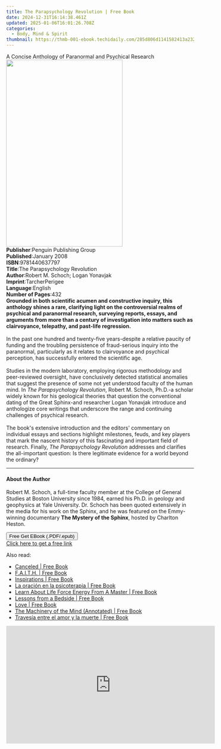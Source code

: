 ```yaml
---
title: The Parapsychology Revolution | Free Book
date: 2024-12-31T16:14:38.461Z
updated: 2025-01-06T16:01:26.708Z
categories:
  - Body, Mind & Spirit
thumbnail: https://thmb-001-ebook.techidaily.com/285d806d1141582413a232e943b9812499a7f4597e218f1eb595dba60b2a6d20.jpg
---
```

<main id="book-container">
  <div class="flex flex-col">
    <div class="book-brief flex-1 py-6 px-4 sm:p-6 md:py-10 md:px-8">
      <!-- brief-->
      <div class="book-brief-main">
        A Concise Anthology of Paranormal and Psychical Research
      </div>
    </div>
    <div
      class="book-meta-info flex-1 grid gap-4 col-start-1 col-end-3 row-start-1 sm:mb-6 sm:grid-cols-4 lg:gap-6 lg:col-start-2 lg:row-end-6 lg:row-span-6 lg:mb-0"
    >
      <div
        class="book-meta-info-left place-content-center mt-4 p-4 text-sm leading-6 col-start-2 col-span-2 dark:text-slate-400"
      >
        <img
          class="w-full h-500 object-cover rounded-lg sm:h-255 sm:col-span-2 lg:col-span-full"
          src="https://img-001-ebook.techidaily.com/3c6d39f2f2f36574f130e04a6e8ad165ef5539bcb03180909fd189ab00773fdd.jpg"
          alt=""
          width="312"
          height="500"
        />
      </div>
      <div
        class="book-meta-info-right mt-2 col-start-1 row-start-2 col-span-3 self-center"
      >
        <!-- meta data  -->
        <div class="flex flex-col px-4 md:px-8">
          <div class="flex-1">
            <strong>Publisher</strong>:<span class="px-2"
              >Penguin Publishing Group</span
            >
          </div>
          <div class="flex-1">
            <strong>Published</strong>:<span class="px-2">January 2008</span>
          </div>
          <div class="flex-1">
            <strong>ISBN</strong>:<span class="px-2">9781440637797</span>
          </div>
          <div class="flex-1">
            <strong>Title</strong>:<span class="px-2"
              >The Parapsychology Revolution</span
            >
          </div>
          <div class="flex-1">
            <strong>Author</strong>:<span class="px-2"
              >Robert M. Schoch; Logan Yonavjak</span
            >
          </div>
          <div class="flex-1">
            <strong>Imprint</strong>:<span class="px-2">TarcherPerigee</span>
          </div>
          <div class="flex-1">
            <strong>Language</strong>:<span class="px-2">English</span>
          </div>
          <div class="flex-1">
            <strong>Number of Pages</strong>:<span class="px-2">432</span>
          </div>
        </div>
      </div>
    </div>
    <div class="book-description flex-1 py-6 px-4 sm:p-6 md:py-10 md:px-8">
      <div class="book-description-main">
        <div accordion-content="" id="description">
          <b
            >Grounded in both scientific acumen and constructive inquiry, this
            anthology shines a rare, clarifying light on the controversial
            realms of psychical and paranormal research, surveying reports,
            essays, and arguments from more than a century of investigation into
            matters such as clairvoyance, telepathy, and past-life
            regression.</b
          >
          <br /><br />
          In the past one hundred and twenty-five years-despite a relative
          paucity of funding and the troubling persistence of fraud-serious
          inquiry into the paranormal, particularly as it relates to
          clairvoyance and psychical perception, has successfully entered the
          scientific age. <br /><br />
          Studies in the modern laboratory, employing rigorous methodology and
          peer-reviewed oversight, have conclusively detected statistical
          anomalies that suggest the presence of some not yet understood faculty
          of the human mind. In <i>The Parapsychology Revolution</i>, Robert M.
          Schoch, Ph.D.-a scholar widely known for his geological theories that
          question the conventional dating of the Great Sphinx-and researcher
          Logan Yonavjak introduce and anthologize core writings that underscore
          the range and continuing challenges of psychical research.
          <br /><br />
          The book's extensive introduction and the editors' commentary on
          individual essays and sections highlight milestones, feuds, and key
          players that mark the nascent history of this fascinating and
          important field of research. Finally,
          <i>The Parapsychology Revolution</i> addresses and clarifies the
          all-important question: Is there legitimate evidence for a world
          beyond the ordinary?
        </div>
        <div class="accordion-fader"></div>
      </div>
    </div>
    <div class="book-excerpts flex-1 py-6 px-4 sm:p-6 md:py-10 md:px-8">
      <!-- excerpts-->
      <div class="book-excerpts-main">
        <hr />
        <h4 class="placeholder placeholder-heading">
          <span>About the Author</span>
        </h4>
        <p>
          Robert M. Schoch, a full-time faculty member at the College of General
          Studies at Boston University since 1984, earned his Ph.D. in geology
          and geophysics at Yale University. Dr. Schoch has been quoted
          extensively in the media for his work on the Sphinx, and he was
          featured on the Emmy-winning documentary
          <b>The Mystery of the Sphinx</b>, hosted by Charlton Heston.
        </p>
      </div>
    </div>
    <div
      class="book-about-author flex-1 py-6 px-4 sm:p-6 md:py-10 md:px-8"
    ></div>
    <div class="book-free-get flex-1 py-6 px-4 sm:p-6 md:py-10 md:px-8">
      <button
        id="btn-free-get"
        class="bg-blue-500 hover:bg-blue-700 text-white font-bold py-2 px-4 rounded"
      >
        Free Get EBook (.PDF/.epub)
      </button>
      <div id="countdown-display" class="px-2 text-lg mt-2"></div>
      <a
        id="free-link"
        class="hidden bg-blue-500 hover:bg-blue-700 text-white font-bold py-2 px-4 rounded"
        href="https://www.ebooks.com/en-us/book/344320/the-parapsychology-revolution/robert-m-schoch/"
        target="_blank"
        >Click here to get a free link</a
      >
    </div>
    <script>
      let countdownTime = 0;
      let countdownInterval = null;
      document
        .getElementById('btn-free-get')
        .addEventListener('click', startCountdown);
      function startCountdown() {
        countdownTime = new Date().getTime() + 60000 * 3;
        countdownInterval = setInterval(updateCountdown, 1000);
        document.getElementById('btn-free-get').disabled = true;
        document
          .getElementById('btn-free-get')
          .classList.add('bg-gray-500', 'cursor-not-allowed');
      }
      function updateCountdown() {
        let currentTime = new Date().getTime();
        let timeLeft = countdownTime - currentTime;
        let secondsLeft = Math.floor(timeLeft / 1000);
        document.getElementById('countdown-display').innerHTML =
          `Remaining time: ${secondsLeft} seconds.`;
        if (secondsLeft <= 0) {
          clearInterval(countdownInterval);
          document.getElementById('btn-free-get').classList.add('hidden');
          document.getElementById('free-link').classList.remove('hidden');
          document.getElementById('countdown-display').innerHTML = '';
        }
      }
    </script>
  </div>
</main>

<ins class="adsbygoogle"
      style="display:block"
      data-ad-client="ca-pub-7571918770474297"
      data-ad-slot="8358498916"
      data-ad-format="auto"
      data-full-width-responsive="true"></ins>
    

<span class="atpl-alsoreadstyle">Also read:</span>
<div><ul>
<li><a href="https://novels-ebooks.techidaily.com/210257917-9780578885735-canceled/"><u>Canceled | Free Book</u></a></li>
<li><a href="https://novels-ebooks.techidaily.com/210257828-9781662415180-faith/"><u>F.A.I.T.H. | Free Book</u></a></li>
<li><a href="https://novels-ebooks.techidaily.com/210257913-9781638778110-inspirations/"><u>Inspirations | Free Book</u></a></li>
<li><a href="https://novels-ebooks.techidaily.com/210258133-9786077132615-la-oracion-en-la-psicoterapia/"><u>La oración en la psicoterapia | Free Book</u></a></li>
<li><a href="https://novels-ebooks.techidaily.com/210257902-9781734850413-learn-about-life-force-energy-from-a-master/"><u>Learn About Life Force Energy From A Master | Free Book</u></a></li>
<li><a href="https://novels-ebooks.techidaily.com/210258399-9781529341980-lessons-from-a-bedside/"><u>Lessons from a Bedside | Free Book</u></a></li>
<li><a href="https://novels-ebooks.techidaily.com/210257867-9780972866880-love/"><u>Love | Free Book</u></a></li>
<li><a href="https://novels-ebooks.techidaily.com/210257886-9791029912375-the-machinery-of-the-mind-annotated/"><u>The Machinery of the Mind (Annotated) | Free Book</u></a></li>
<li><a href="https://novels-ebooks.techidaily.com/210258131-9786077132714-travesia-entre-el-amor-y-la-muerte/"><u>Travesía entre el amor y la muerte | Free Book</u></a></li>
</ul></div>

<!-- affiliate ads begin -->
<iframe width="560" height="315" src="https://www.youtube.com/embed/YZma8PBO0D8?si=9-qQgGVTuChYd27a" title="YouTube video player" frameborder="0" allow="accelerometer; autoplay; clipboard-write; encrypted-media; gyroscope; picture-in-picture; web-share" referrerpolicy="strict-origin-when-cross-origin" allowfullscreen></iframe>
<!-- affiliate ads end -->

